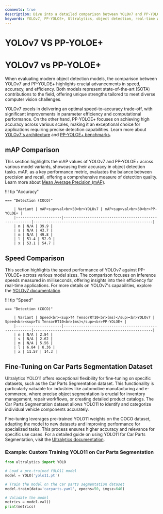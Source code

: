 ```yaml
---
comments: true  
description: Dive into a detailed comparison between YOLOv7 and PP-YOLOE+, two leading models in real-time object detection. Discover their performance, efficiency, and key features to understand which model excels in computer vision tasks, from edge AI deployments to advanced real-time applications.  
keywords: YOLOv7, PP-YOLOE+, Ultralytics, object detection, real-time AI, edge AI, computer vision, model comparison, efficiency, performance analysis
---
```

# YOLOv7 VS PP-YOLOE+
# YOLOv7 vs PP-YOLOE+

When evaluating modern object detection models, the comparison between YOLOv7 and PP-YOLOE+ highlights crucial advancements in speed, accuracy, and efficiency. Both models represent state-of-the-art (SOTA) contributions to the field, offering unique strengths tailored to meet diverse computer vision challenges.

YOLOv7 excels in delivering an optimal speed-to-accuracy trade-off, with significant improvements in parameter efficiency and computational performance. On the other hand, PP-YOLOE+ focuses on achieving high accuracy across various scales, making it an exceptional choice for applications requiring precise detection capabilities. Learn more about [YOLOv7's architecture](https://docs.ultralytics.com/models/yolov7/) and [PP-YOLOE+ benchmarks](https://github.com/PaddlePaddle/PaddleDetection).


## mAP Comparison

This section highlights the mAP values of YOLOv7 and PP-YOLOE+ across various model variants, showcasing their accuracy in object detection tasks. mAP, as a key performance metric, evaluates the balance between precision and recall, offering a comprehensive measure of detection quality. Learn more about [Mean Average Precision (mAP)](https://www.ultralytics.com/glossary/mean-average-precision-map).


!!! tip "Accuracy"

	=== "Detection (COCO)"

		| Variant | mAP<sup>val<br>50<br>YOLOv7 | mAP<sup>val<br>50<br>PP-YOLOE+ |
		|---------------------|-------------------------------------------------------|-------------------------------------------------------|
		| n | N/A | 39.9 |
		| s | N/A | 43.7 |
		| m | N/A | 49.8 |
		| l | 51.4 | 52.9 |
		| x | 53.1 | 54.7 |
		

## Speed Comparison

This section highlights the speed performance of YOLOv7 against PP-YOLOE+ across various model sizes. The comparison focuses on inference speeds measured in milliseconds, offering insights into their efficiency for real-time applications. For more details on YOLOv7's capabilities, explore the [YOLOv7 documentation](https://docs.ultralytics.com/models/yolov7/).


!!! tip "Speed"

	=== "Detection (COCO)"

		| Variant | Speed<br><sup>T4 TensorRT10<br>(ms)</sup><br>YOLOv7 | Speed<br><sup>T4 TensorRT10<br>(ms)</sup><br>PP-YOLOE+ |
		|---------------------|-------------------------------------------------------|-------------------------------------------------------|
		| n | N/A | 2.84 |
		| s | N/A | 2.62 |
		| m | N/A | 5.56 |
		| l | 6.84 | 8.36 |
		| x | 11.57 | 14.3 |

## Fine-Tuning on Car Parts Segmentation Dataset  

Ultralytics YOLO11 offers exceptional flexibility for fine-tuning on specific datasets, such as the Car Parts Segmentation dataset. This functionality is particularly valuable for industries like automotive manufacturing and e-commerce, where precise object segmentation is crucial for inventory management, repair workflows, or creating detailed product catalogs. The Car Parts Segmentation dataset allows YOLO11 to identify and categorize individual vehicle components accurately.  

Fine-tuning leverages pre-trained YOLO11 weights on the COCO dataset, adapting the model to new datasets and improving performance for specialized tasks. This process ensures higher accuracy and relevance for specific use cases. For a detailed guide on using YOLO11 for Car Parts Segmentation, visit the [Ultralytics documentation](https://docs.ultralytics.com/datasets/segment/carparts-seg/).  

### Example: Custom Training YOLO11 on Car Parts Segmentation  

```python
from ultralytics import YOLO

# Load a pre-trained YOLO11 model
model = YOLO('yolo11.pt')

# Train the model on the car parts segmentation dataset
model.train(data='carparts.yaml', epochs=50, imgsz=640)

# Validate the model
metrics = model.val()
print(metrics)
```
